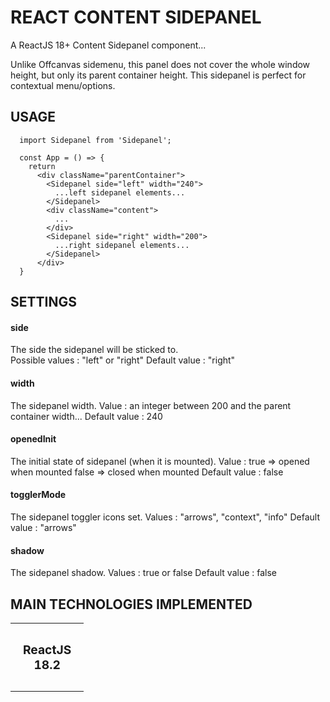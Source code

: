 # REACT CONTENT SIDEPANEL

A ReactJS 18+ Content Sidepanel component...

Unlike Offcanvas sidemenu, this panel does not cover the whole window height, but only its parent container height.
This sidepanel is perfect for contextual menu/options.

## USAGE

```
  import Sidepanel from 'Sidepanel';
  
  const App = () => {
    return
      <div className="parentContainer">
        <Sidepanel side="left" width="240">
          ...left sidepanel elements...
        </Sidepanel>
        <div className="content">
          ...
        </div>
        <Sidepanel side="right" width="200">
          ...right sidepanel elements...
        </Sidepanel>
      </div>
  }
```

## SETTINGS

#### side
The side the sidepanel will be sticked to.<br />
Possible values : "left" or "right"
Default value : "right"

#### width
The sidepanel width.
Value : an integer between 200 and the parent container width...
Default value : 240

#### openedInit
The initial state of sidepanel (when it is mounted).
Value : true  => opened when mounted
        false => closed when mounted
Default value : false

#### togglerMode
The sidepanel toggler icons set.
Values : "arrows", "context", "info"
Default value : "arrows"

#### shadow
The sidepanel shadow.
Values : true or false
Default value : false

## MAIN TECHNOLOGIES IMPLEMENTED

<table style="width: 100%; border-collapse: collapse; border: none;">
  <tbody>
    <tr style="border: none; text-align: center;">
      <td align="center" style="padding: 30px 20px; border: none;">
        <div style="font-size: 1.2rem; font-weight: bold;">ReactJS<br />18.2</div>
      </td>
    </tr>
  </tbody>
</table>
